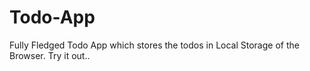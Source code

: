 # Todo-App
Fully Fledged Todo App which stores the todos in Local Storage of the Browser.
Try it out..
